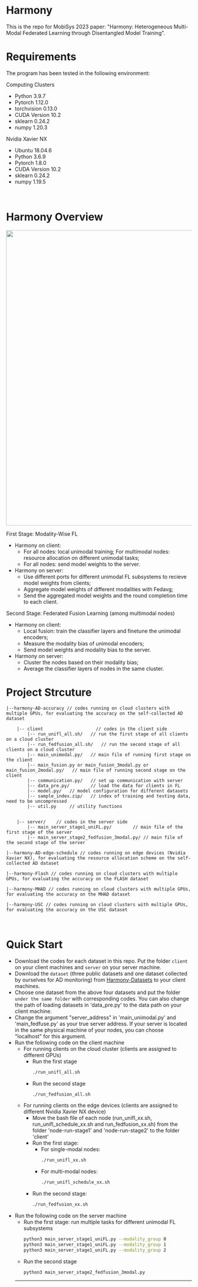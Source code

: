 # Harmony
This is the repo for MobiSys 2023 paper: "Harmony: Heterogeneous Multi-Modal Federated Learning through Disentangled Model Training".
<br>

# Requirements
The program has been tested in the following environment:

Computing Clusters
* Python 3.9.7
* Pytorch 1.12.0
* torchvision 0.13.0
* CUDA Version 10.2
* sklearn 0.24.2
* numpy 1.20.3

Nvidia Xavier NX
* Ubuntu 18.04.6
* Python 3.6.9
* Pytorch 1.8.0
* CUDA Version 10.2
* sklearn 0.24.2
* numpy 1.19.5
<br>

# Harmony Overview
<p align="center" >
	<img src="https://github.com/xmouyang/Harmony/blob/main/figure/harmony-system-overview.png" width="800">
</p>

First Stage: Modality-Wise FL
* Harmony on client: 
	* For all nodes: local unimodal training; For multimodal nodes: resource allocation on different unimodal tasks;
	* For all nodes: send model weights to the server.
* Harmony on server: 
	* Use different ports for different unimodal FL subsystems to recieve model weights from clients;
	* Aggregate model weights of different modalities with Fedavg;
	* Send the aggregated model weights and the round completion time to each client.
	
Second Stage: Federated Fusion Learning (among multimodal nodes)
* Harmony on client: 
	* Local fusion: train the classifier layers and finetune the unimodal encoders;
	* Measure the modality bias of unimodal encoders;
	* Send model weights and modality bias to the server.
* Harmony on server: 
	* Cluster the nodes based on their modality bias;
	* Average the classifier layers of nodes in the same cluster. 


# Project Strcuture
```
|--harmony-AD-accuracy // codes running on cloud clusters with multiple GPUs, for evaluating the accuracy on the self-collected AD dataset

	|-- client                    // codes in the client side
	    |-- run_unifl_all.sh/	// run the first stage of all clients on a cloud cluster 
	    |-- run_fedfusion_all.sh/	// run the second stage of all clients on a cloud cluster 
	    |-- main_unimodal.py/	// main file of running first stage on the client
	    |-- main_fusion.py or main_fusion_3modal.py or main_fusion_2modal.py/	// main file of running second stage on the client
	    |-- communication.py/	// set up communication with server
	    |-- data_pre.py/		// load the data for clients in FL
	    |-- model.py/ 	// model configuration for different datasets 
	    |-- sample_index.zip/ 	// index of training and testing data, need to be uncompressed
	    |-- util.py		// utility functions


	|-- server/    // codes in the server side
	    |-- main_server_stage1_uniFL.py/        // main file of the first stage of the server
	    |-- main_server_stage2_fedfusion_3modal.py/ // main file of the second stage of the server

|--harmony-AD-edge-schedule // codes running on edge devices (Nvidia Xavier NX), for evaluating the resource allocation scheme on the self-collected AD dataset

|--harmony-Flash // codes running on cloud clusters with multiple GPUs, for evaluating the accuracy on the FLASH dataset

|--harmony-MHAD // codes running on cloud clusters with multiple GPUs, for evaluating the accuracy on the MHAD dataset

|--harmony-USC // codes running on cloud clusters with multiple GPUs, for evaluating the accuracy on the USC dataset

```
<br>

# Quick Start 
* Download the codes for each dataset in this repo. Put the folder `client` on your client machines and `server` on your server machine.
* Download the `dataset` (three public datasets and one dataset collected by ourselves for AD monitoring) from [Harmony-Datasets](https://github.com/xmouyang/Harmony/blob/main/dataset.md) to your client machines.
* Choose one dataset from the above four datasets and put the folder `under the same folder` with corresponding codes. You can also change the path of loading datasets in 'data_pre.py' to the data path on your client machine.
* Change the argument "server_address" in 'main_unimodal.py' and 'main_fedfuse.py' as your true server address. If your server is located in the same physical machine of your nodes, you can choose "localhost" for this argument.
* Run the following code on the client machine
	* For running clients on the cloud cluster (clients are assigned to different GPUs)
		* Run the first stage
		    ```bash
		    ./run_unifl_all.sh
		    ```
		* Run the second stage
		    ```bash
		    ./run_fedfusion_all.sh
		    ```
	* For running clients on the edge devices (clients are assigned to different Nvidia Xavier NX device)
		* Move the bash file of each node (run_unifl_xx.sh, run_unifl_schedule_xx.sh and run_fedfusion_xx.sh) from the folder 'node-run-stage1' and 'node-run-stage2' to the folder 'client'
		* Run the first stage: 
			* For single-modal nodes: 
			    ```bash
			    ./run_unifl_xx.sh
			    ```
			* For multi-modal nodes: 
			    ```bash
			    ./run_unifl_schedule_xx.sh
			    ```
		* Run the second stage: 
		    ```bash
		    ./run_fedfusion_xx.sh
		    ```
* Run the following code on the server machine
	* Run the first stage: run multiple tasks for different unimodal FL subsystems
	    ```bash
	    python3 main_server_stage1_uniFL.py --modality_group 0
	    python3 main_server_stage1_uniFL.py --modality_group 1
	    python3 main_server_stage1_uniFL.py --modality_group 2
	    ```
	* Run the second stage
	    ```bash
	    python3 main_server_stage2_fedfusion_3modal.py
	    ```
    ---

<!--
# Citation
The code and datasets of this project are made available for non-commercial, academic research only. If you would like to use the code or datasets of this project, please cite the following papers:
```
@inproceedings{ouyang2023harmony,
  title={Harmony: Heterogeneous Multi-Modal Federated Learning through Disentangled Model Training},
  author={Ouyang, Xiaomin and Xie, Zhiyuan and Fu, Heming, and Chen, Sitong and Pan Li, and Ling Neiwen, and Xing, Guoliang, and Zhou Jiayu, and Huang Jianwei},
  booktitle={Proceedings of the 21th Annual International Conference on Mobile Systems, Applications, and Services},
  year={2023}
}
```
-->
    

